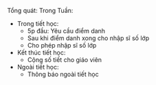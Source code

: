 Tổng quát: 
Trong Tuần: 

- Trong tiết học:
	+ 5p đầu: Yêu cầu điểm danh
	+ Sau khi điểm danh xong cho nhập sĩ số lớp
	+ Cho phép nhập sĩ số lớp
- Kết thúc tiết học:
	+ Cộng số tiết cho giáo viên
- Ngoài tiết học:
	+ Thông báo ngoài tiết học


